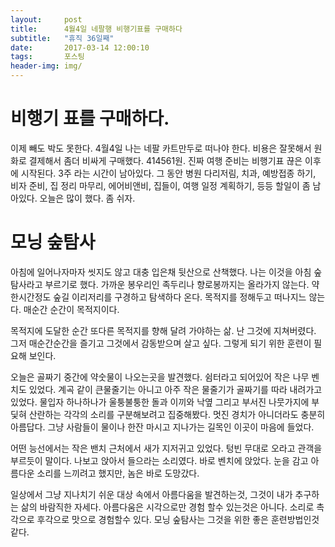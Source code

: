 ```yaml
---
layout:	    post
title: 	    4월4일 네팔행 비행기표를 구매하다
subtitle:   "휴직 36일째"
date:       2017-03-14 12:00:10 
tags:       포스팅
header-img: img/
---
```


# 비행기 표를 구매하다.
이제 빼도 박도 못한다. 4월4일 나는 네팔 카트만두로 떠나야 한다. 비용은 잘못해서 원화로 결제해서 좀더 비싸게 구매했다. 414561원. 진짜 여행 준비는 비행기표 끊은 이후에 시작된다. 3주 라는 시간이 남아있다. 그 동안 병원 다리저림, 치과, 예방접종 하기, 비자 준비, 집 정리 마무리, 에어비앤비, 집들이, 여행 일정 계획하기, 등등 할일이 좀 남아있다. 오늘은 많이 했다. 좀 쉬자.  


# 모닝 숲탐사

아침에 일어나자마자 씻지도 않고 대충 입은채 뒷산으로 산책했다. 나는 이것을 아침 숲탐사라고 부르기로 했다. 가까운 봉우리인 족두리나 향로봉까지는 올라가지 않는다. 약 한시간정도 숲길 이리저리를 구경하고 탐색하다 온다. 목적지를 정해두고 떠나지느 않는다. 매순간 순간이 목적지이다.

목적지에 도달한 순간 또다른 목적지를 향해 달려 가야하는 삶. 난 그것에 지쳐버렸다. 그저 매순간순간을 즐기고 그것에서 감동받으며 살고 싶다. 그렇게 되기 위한 훈련이 필요해 보인다.

오늘은 골짜기 중간에 약숫물이 나오는곳을 발견했다. 쉼터라고 되어있어 작은 나무 벤치도 있었다. 계곡 같이 큰물줄기는 아니고 아주 작은 물줄기가 골짜기를 따라 내려가고 있었다. 물입자 하나하나가 울퉁불퉁한 돌과 이끼와 낙옆 그리고 부서진 나뭇가지에 부딫혀 산란하는 각각의 소리를 구분해보려고 집중해봤다. 멋진 경치가 아니더라도 충분히 아름답다. 그냥 사람들이 물이나 한잔 마시고 지나가는 길목인 이곳이 마음에 들었다.

어떤 능선에서는 작은 밴치 근처에서 새가 지저귀고 있었다. 텅빈 무대로 오라고 관객을 부르듯이 말이다. 나보고 앉아서 들으라는 소리였다. 바로 벤치에 앉았다. 눈을 감고 아름다운 소리를 느끼려고 했지만, 놈은 바로 도망갔다.

일상에서 그냥 지나치기 쉬운 대상 속에서 아름다움을 발견하는것, 그것이 내가 추구하는 삶의 바람직한 자세다. 아름다움은 시각으로만 경험 할수 있는것은 아니다. 소리로 촉각으로 후각으로 맛으로 경험할수 있다. 모닝 숲탐사는 그것을 위한 좋은 훈련방법인것 같다.

